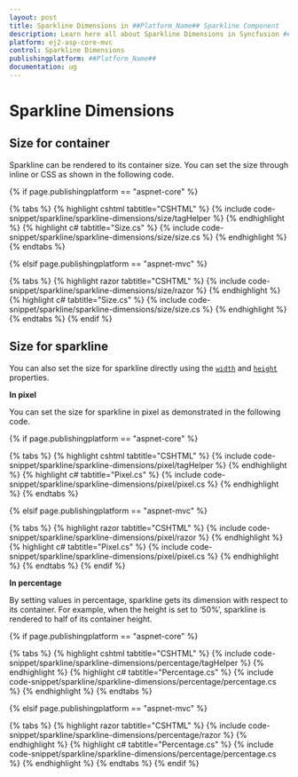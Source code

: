 ```yaml
---
layout: post
title: Sparkline Dimensions in ##Platform_Name## Sparkline Component
description: Learn here all about Sparkline Dimensions in Syncfusion ##Platform_Name## Sparkline component of Syncfusion Essential JS 2 and more.
platform: ej2-asp-core-mvc
control: Sparkline Dimensions
publishingplatform: ##Platform_Name##
documentation: ug
---
```



# Sparkline Dimensions

## Size for container

Sparkline can be rendered to its container size. You can set the size through inline or CSS as shown in the following code.

{% if page.publishingplatform == "aspnet-core" %}

{% tabs %}
{% highlight cshtml tabtitle="CSHTML" %}
{% include code-snippet/sparkline/sparkline-dimensions/size/tagHelper %}
{% endhighlight %}
{% highlight c# tabtitle="Size.cs" %}
{% include code-snippet/sparkline/sparkline-dimensions/size/size.cs %}
{% endhighlight %}
{% endtabs %}

{% elsif page.publishingplatform == "aspnet-mvc" %}

{% tabs %}
{% highlight razor tabtitle="CSHTML" %}
{% include code-snippet/sparkline/sparkline-dimensions/size/razor %}
{% endhighlight %}
{% highlight c# tabtitle="Size.cs" %}
{% include code-snippet/sparkline/sparkline-dimensions/size/size.cs %}
{% endhighlight %}
{% endtabs %}
{% endif %}



<!-- markdownlint-disable MD036 -->

## Size for sparkline

<!-- markdownlint-disable MD036 -->

You can also set the size for sparkline directly using the [`width`](https://help.syncfusion.com/cr/aspnetcore-js2/Syncfusion.EJ2~Syncfusion.EJ2.Charts.Sparkline~Width.html) and [`height`](https://help.syncfusion.com/cr/aspnetcore-js2/Syncfusion.EJ2~Syncfusion.EJ2.Charts.Sparkline~Height.html) properties.

**In pixel**

You can set the size for sparkline in pixel as demonstrated in the following code.

{% if page.publishingplatform == "aspnet-core" %}

{% tabs %}
{% highlight cshtml tabtitle="CSHTML" %}
{% include code-snippet/sparkline/sparkline-dimensions/pixel/tagHelper %}
{% endhighlight %}
{% highlight c# tabtitle="Pixel.cs" %}
{% include code-snippet/sparkline/sparkline-dimensions/pixel/pixel.cs %}
{% endhighlight %}
{% endtabs %}

{% elsif page.publishingplatform == "aspnet-mvc" %}

{% tabs %}
{% highlight razor tabtitle="CSHTML" %}
{% include code-snippet/sparkline/sparkline-dimensions/pixel/razor %}
{% endhighlight %}
{% highlight c# tabtitle="Pixel.cs" %}
{% include code-snippet/sparkline/sparkline-dimensions/pixel/pixel.cs %}
{% endhighlight %}
{% endtabs %}
{% endif %}



**In percentage**

By setting values in percentage, sparkline gets its dimension with respect to its container. For example, when the height is set to ‘50%’, sparkline is rendered to half of its container height.

{% if page.publishingplatform == "aspnet-core" %}

{% tabs %}
{% highlight cshtml tabtitle="CSHTML" %}
{% include code-snippet/sparkline/sparkline-dimensions/percentage/tagHelper %}
{% endhighlight %}
{% highlight c# tabtitle="Percentage.cs" %}
{% include code-snippet/sparkline/sparkline-dimensions/percentage/percentage.cs %}
{% endhighlight %}
{% endtabs %}

{% elsif page.publishingplatform == "aspnet-mvc" %}

{% tabs %}
{% highlight razor tabtitle="CSHTML" %}
{% include code-snippet/sparkline/sparkline-dimensions/percentage/razor %}
{% endhighlight %}
{% highlight c# tabtitle="Percentage.cs" %}
{% include code-snippet/sparkline/sparkline-dimensions/percentage/percentage.cs %}
{% endhighlight %}
{% endtabs %}
{% endif %}

